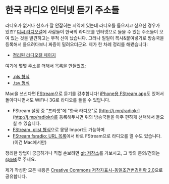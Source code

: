 한국 라디오 인터넷 듣기 주소들
==============================

라디오가 없거나 신호가 잘 안잡히는 지역에 있는데 라디오를 들으시고 싶으신
경우가 있죠?  [디씨 라디오갤][radiogal]에 사람들이 한국의 라디오를 인터넷으로
들을 수 있는 주소들이 모여 있는 것을 발견하고는 무척 신이 났습니다.  그러나
일일이 복사&붙여넣기로 방송국을 등록해서 들으려다보니 짜증이 밀려오더군요.
제가 한 차례 정리를 해봤습니다:

* [정리된 라디오갤 페이지](RadioGal.html)


여기에 몇몇 주소를 더해서 목록을 만들었죠:

* [.pls 형식](KoreanRadioURLs.pls)
* [.tsv 형식](KoreanRadioURLs.tsv)


Mac을 쓰신다면 [FStream][]으로 듣기를 강추합니다!
[iPhone용 FStream app][fstream app]도 있어서 돌아다니면서도 WiFi나 3G로
라디오를 들을 수 있답니다.

* FStream 설정 중 "프리셋"에 "한국 라디오"로
[http://j.mp/radiokr](http://j.mp/radiokr)를 등록해두시면 위의 방송국들을
아주 편하게 선택해서 들으실 수 있습니다.
* [FStream .plist 형식](KoreanRadioURLs.fstream.plist)으로 몽땅 Import도
가능하며
* [FStream fsradio: URL 목록](KoreanRadioURLs.fstream.html)에서 바로
FStream으로 라디오를 열 수도 있습니다. (이건 Mac에서만)


정리한 방법이 궁금하거나 직접 손보려면 [git 저장소][radio.kr git repo]를
가보시고, 그 밖의 문의/건의는 [@netj](http://twitter.com/netj)로 주세요.

제가 작성한 모든 내용은
[Creative Commons 저작자표시-동일조건변경허락 2.0][cc by-sa]으로 공유합니다.


[radiogal]: http://gall.dcinside.com/list.php?id=radio&no=35715&page=1&bbs=
[fstream]: http://www.sourcemac.com/?page=fstream
[fstream app]: http://phobos.apple.com/WebObjects/MZStore.woa/wa/viewSoftware?id=289892007&mt=8
[radio.kr git repo]: http://github.com/netj/radio.kr
[cc by-sa]: http://creativecommons.org/licenses/by-sa/2.0/kr/deed.ko
